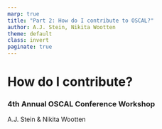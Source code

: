 ```yaml
---
marp: true
title: "Part 2: How do I contribute to OSCAL?"
author: A.J. Stein, Nikita Wootten
theme: default
class: invert
paginate: true
---
```


# How do I contribute?
### 4th Annual OSCAL Conference Workshop
A.J. Stein & Nikita Wootten
